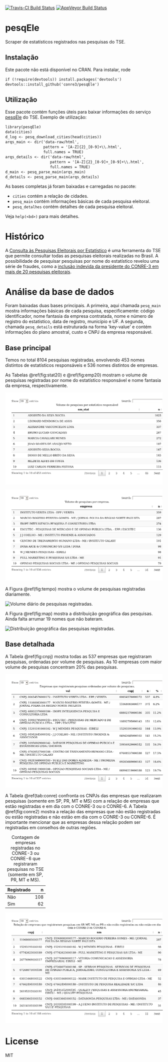[![Travis-CI Build
Status](https://travis-ci.org/conre3/pesqEle.svg?branch=master)](https://travis-ci.org/conre3/pesqEle)
[![AppVeyor Build
Status](https://ci.appveyor.com/api/projects/status/github/conre3/pesqEle?branch=master&svg=true)](https://ci.appveyor.com/project/conre3/pesqEle)

pesqEle
=======

Scraper de estatísticos registrados nas pesquisas do TSE.

Instalação
----------

Este pacote não está disponível no CRAN. Para instalar, rode

    if (!require(devtools)) install.packages('devtools')
    devtools::install_github('conre3/pesqEle')

Utilização
----------

Esse pacote contém funções úteis para baixar informações do serviço
[pesqEle](http://inter01.tse.jus.br/pesqele-publico/app/pesquisa/listarEstatisticos.xhtml)
do TSE. Exemplo de utilização:

    library(pesqEle)
    data(cities)
    d_log <- pesq_download_cities(head(cities))
    arqs_main <- dir('data-raw/html', 
                     pattern = '[A-Z]{2}_[0-9]+\\.html',
                     full.names = TRUE)
    arqs_details <- dir('data-raw/html', 
                        pattern = '[A-Z]{2}_[0-9]+_[0-9]+\\.html',
                        full.names = TRUE)
    d_main <- pesq_parse_main(arqs_main)
    d_details <- pesq_parse_main(arqs_details)

As bases completas já foram baixadas e carregadas no pacote:

-   `cities` contém a relação de cidades.
-   `pesq_main` contém informações básicas de cada pesquisa eleitoral.
-   `pesq_detalhes` contém detalhes de cada pesquisa eleitoral.

Veja `help(<bd>)` para mais detalhes.

Histórico
=========

A [Consulta às Pesquisas Eleitorais por
Estatístico](http://inter01.tse.jus.br/pesqele-publico/app/pesquisa/listarEstatisticos.xhtml)
é uma ferramenta do TSE que permite consultar todas as pesquisas
eleitorais realizadas no Brasil. A possibilidade de pesquisar pesquisas
por nome do estatístico revelou uma série de fraudes, como a [inclusão
indevida da presidente do CONRE-3 em mais de 20 pesquisas
eleitorais](http://www.conre3.org.br/portal/3113-2/).

Análise da base de dados
========================

Foram baixadas duas bases principais. A primeira, aqui chamada
`pesq_main` mostra informações básicas de cada pesquisa,
especificamente: código identificador, nome fantasia da empresa
contratada, nome e número de registro do estatístico, data de registro,
município e UF. A segunda, chamada `pesq_details` está estruturada na
forma 'key-value' e contém informações do plano amostral, custo e CNPJ
da empresa responsável.

Base principal
--------------

Temos no total 8104 pesquisas registradas, envolvendo 453 nomes
distintos de estatísticos responsáveis e 536 nomes distintos de
empresas.

As Tabelas @ref(fig:stat20) e @ref(fig:emp20) mostram o volume de
pesquisas registradas por nome do estatístico responsável e nome
fantasia da empresa, respectivamente.

![<br/>](README_files/figure-markdown_strict/stat20-1.png)

![<br/>](README_files/figure-markdown_strict/emp20-1.png)

A Figura @ref(fig:tempo) mostra o volume de pesquisas registradas
diariamente.

![Volume diário de pesquisas
registradas.](README_files/figure-markdown_strict/tempo-1.png)

A Figura @ref(fig:map) mostra a distribuição geográfica das pesquisas.
Ainda falta arrumar 19 nomes que não bateram.

![Distribuição geográfica das pesquisas
registradas.](README_files/figure-markdown_strict/map-1.png)

Base detalhada
--------------

A Tabela @ref(fig:cnpj) mostra todas as 537 empresas que registraram
pesquisas, ordenadas por volume de pesquisas. As 10 empresas com maior
volume de pesquisas concentram 20% das pesquisas.

![<br/>](README_files/figure-markdown_strict/cnpj-1.png)

A Tabela @ref(tab:conre) confronta os CNPJs das empresas que realizaram
pesquisas (somente em SP, PR, MT e MS) com a relação de empresas que
estão registradas e em dia com o CONRE-3 ou o CONRE-6. A Tabela
@ref(fig:conre2) mostra a relação das empresas que não estão registradas
ou estão registradas e não estão em dia com o CONRE-3 ou CONRE-6. É
importante mencionar que as empresas dessa relação podem ser registradas
em conselhos de outras regiões.

<table>
<caption>Contagem de empresas registradas no CONRE-3 ou CONRE-6 que registraram pesquisas no TSE (somente em SP, PR, MT e MS).</caption>
<thead>
<tr class="header">
<th align="left">Registrado</th>
<th align="right">n</th>
</tr>
</thead>
<tbody>
<tr class="odd">
<td align="left">Não</td>
<td align="right">108</td>
</tr>
<tr class="even">
<td align="left">Sim</td>
<td align="right">62</td>
</tr>
</tbody>
</table>

![<br/>](README_files/figure-markdown_strict/conre2-1.png)

License
=======

MIT
